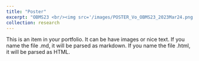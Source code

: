 ```yaml
---
title: "Poster"
excerpt: "OBMS23 <br/><img src='/images/POSTER_Vo_OBMS23_2023Mar24.png'>"
collection: research
---
```


This is an item in your portfolio. It can be have images or nice text. If you name the file .md, it will be parsed as markdown. If you name the file .html, it will be parsed as HTML. 